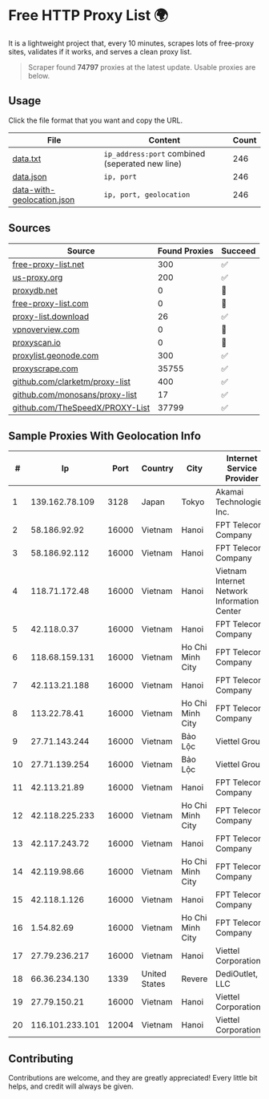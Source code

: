 
# Free HTTP Proxy List 🌍

It is a lightweight project that, every 10 minutes, scrapes lots of free-proxy sites, validates if it works, and serves a clean proxy list.


> Scraper found **74797** proxies at the latest update. Usable proxies are below.

## Usage

Click the file format that you want and copy the URL.


|File|Content|Count|
|----|-------|-----|
|[data.txt](https://raw.githubusercontent.com/themiralay/Proxy-List-World/master/data.txt)|`ip_address:port` combined (seperated new line)|246|
|[data.json](https://raw.githubusercontent.com/themiralay/Proxy-List-World/master/data.json)|`ip, port`|246|
|[data-with-geolocation.json](https://raw.githubusercontent.com/themiralay/Proxy-List-World/master/data-with-geolocation.json)|`ip, port, geolocation`|246|

## Sources

|Source|Found Proxies|Succeed|
|------|-------------|-------|
|[free-proxy-list.net](https://free-proxy-list.net)|300|✅|
|[us-proxy.org](https://www.us-proxy.org)|200|✅|
|[proxydb.net](http://proxydb.net)|0|🚫|
|[free-proxy-list.com](https://free-proxy-list.com/?page=&port=&type%5B%5D=http&type%5B%5D=https&up_time=0&search=Search)|0|🚫|
|[proxy-list.download](https://www.proxy-list.download/HTTP)|26|✅|
|[vpnoverview.com](https://vpnoverview.com/privacy/anonymous-browsing/free-proxy-servers)|0|🚫|
|[proxyscan.io](https://www.proxyscan.io)|0|🚫|
|[proxylist.geonode.com](https://proxylist.geonode.com/api/proxy-list?limit=300&page=1&sort_by=lastChecked&sort_type=desc&protocols=http,https)|300|✅|
|[proxyscrape.com](https://api.proxyscrape.com/v2/?request=displayproxies&protocol=http&timeout=10000&country=all&ssl=all&anonymity=all)|35755|✅|
|[github.com/clarketm/proxy-list](https://raw.githubusercontent.com/clarketm/proxy-list/master/proxy-list-raw.txt)|400|✅|
|[github.com/monosans/proxy-list](https://raw.githubusercontent.com/monosans/proxy-list/main/proxies/http.txt)|17|✅|
|[github.com/TheSpeedX/PROXY-List](https://raw.githubusercontent.com/TheSpeedX/PROXY-List/master/http.txt)|37799|✅|


## Sample Proxies With Geolocation Info

|#|Ip|Port|Country|City|Internet Service Provider|
|-|--|----|-------|----|-------------------------|
|1|139.162.78.109|3128|Japan|Tokyo|Akamai Technologies, Inc.|
|2|58.186.92.92|16000|Vietnam|Hanoi|FPT Telecom Company|
|3|58.186.92.112|16000|Vietnam|Hanoi|FPT Telecom Company|
|4|118.71.172.48|16000|Vietnam|Hanoi|Vietnam Internet Network Information Center|
|5|42.118.0.37|16000|Vietnam|Hanoi|FPT Telecom Company|
|6|118.68.159.131|16000|Vietnam|Ho Chi Minh City|FPT Telecom Company|
|7|42.113.21.188|16000|Vietnam|Hanoi|FPT Telecom Company|
|8|113.22.78.41|16000|Vietnam|Ho Chi Minh City|FPT Telecom Company|
|9|27.71.143.244|16000|Vietnam|Bảo Lộc|Viettel Group|
|10|27.71.139.254|16000|Vietnam|Bảo Lộc|Viettel Group|
|11|42.113.21.89|16000|Vietnam|Hanoi|FPT Telecom Company|
|12|42.118.225.233|16000|Vietnam|Ho Chi Minh City|FPT Telecom Company|
|13|42.117.243.72|16000|Vietnam|Hanoi|FPT Telecom Company|
|14|42.119.98.66|16000|Vietnam|Ho Chi Minh City|FPT Telecom Company|
|15|42.118.1.126|16000|Vietnam|Hanoi|FPT Telecom Company|
|16|1.54.82.69|16000|Vietnam|Ho Chi Minh City|FPT Telecom Company|
|17|27.79.236.217|16000|Vietnam|Hanoi|Viettel Corporation|
|18|66.36.234.130|1339|United States|Revere|DediOutlet, LLC|
|19|27.79.150.21|16000|Vietnam|Hanoi|Viettel Corporation|
|20|116.101.233.101|12004|Vietnam|Hanoi|Viettel Corporation|



## Contributing

Contributions are welcome, and they are greatly appreciated! Every
little bit helps, and credit will always be given.

